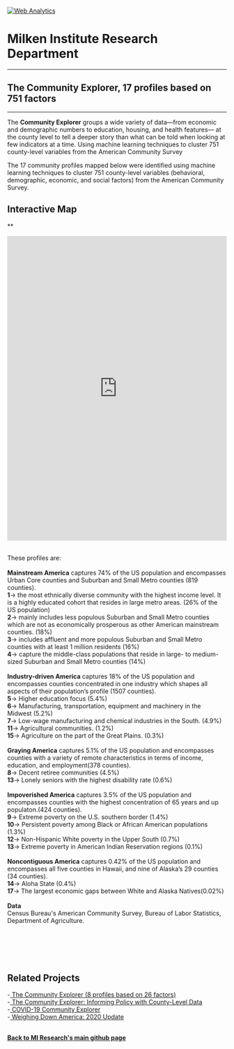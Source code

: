 <br><br>
<head><!-- Global site tag (gtag.js) - Google Analytics -->
<script async src="https://www.googletagmanager.com/gtag/js?id=UA-166686264-2"></script>
<script>
  window.dataLayer = window.dataLayer || [];
  function gtag(){dataLayer.push(arguments);}
  gtag('js', new Date());

  gtag('config', 'UA-166686264-2');
</script>

<!-- Default Statcounter code for The Community Explorer
https://miresearch.github.io/Community-Explorer/ -->
<script type="text/javascript">
var sc_project=12481025; 
var sc_invisible=1; 
var sc_security="74862afb"; 
var sc_https=1; 
</script>
<script type="text/javascript"
src="https://www.statcounter.com/counter/counter.js"
async></script>
<noscript><div class="statcounter"><a title="Web Analytics"
href="https://statcounter.com/" target="_blank"><img
class="statcounter"
src="https://c.statcounter.com/12481025/0/74862afb/1/"
alt="Web Analytics"></a></div></noscript>
<!-- End of Statcounter Code -->

<meta name="twitter:title" content="Community Explorer">
<meta name="twitter:description" content="The Community Explorer sorts 26 behavioral, demographic, economic, and social factors across 3,192 US counties into eight community profiles.">
<meta name="twitter:image" content="https://milkeninstitute.org/sites/default/files/GettyImages-1204127705.jpg">
<meta name="twitter:card" content="summary_large_image">

<meta property="og:title" content="Community Explorer">
<meta property="og:description" content="The Community Explorer sorts 751 behavioral, demographic, economic, and social factors across 3,142 US counties into eight community profiles. ;">
<meta property="og:image" content="https://milkeninstitute.org/sites/default/files/GettyImages-1204127705.jpg">
<meta property="og:image:url" content="https://milkeninstitute.org/sites/default/files/GettyImages-1204127705.jpg">
<meta property="og:image:secure_url" content="https://milkeninstitute.org/sites/default/files/GettyImages-1204127705.jpg">
<meta property="og:url" content="https://miresearch.github.io/Community-Explorer/">

</head>

<H1><b>Milken Institute Research Department </b></H1><Hr>

<H2><b> The Community Explorer, 17 profiles based on 751 factors</b> </H2> <Hr>

The <b>Community Explorer</b> groups a wide variety of data—from economic and demographic numbers to education, housing, and health features— at the county level to tell a deeper story than what can be told when looking at few indicators at a time. Using machine learning techniques to cluster 751 county-level variables from the American Community Survey
  
The 17 community profiles mapped below were identified using machine learning techniques to cluster 751 county-level variables (behavioral, demographic, economic, and social factors) from the American Community Survey. 
<H2>Interactive Map</H2>

**<center><iframe src="https://public.tableau.com/views/Community_Explorer/Map?:showVizHome=no&:embed=true" width="100%" height="700" frameborder="0"></iframe></center>

<br>
These profiles are:
<br>
<br><b>Mainstream America</B> captures 74% of the US population and encompasses Urban Core counties and Suburban and Small Metro counties (819 counties).
<br><b>1</b>-> the most ethnically diverse community with the highest income level. It is a highly educated cohort that resides in large metro areas. (26% of the US population)
<br><b>2</b>-> mainly includes less populous Suburban and Small Metro counties which are not as economically prosperous as other American mainstream counties. (18%)
<br><b>3</b>-> includes affluent and more populous Suburban and Small Metro counties with at least 1 million residents (16%)
<br><b>4</b>-> capture the middle-class populations that reside in large- to medium-sized Suburban and Small Metro counties (14%)
<br>
<br><b>Industry-driven America</B> captures 18% of the US population and encompasses counties concentrated in one industry which shapes all aspects of their population’s profile (1507 counties).
<br><b>5</b>-> Higher education focus (5.4%)
<br><b>6</b>-> Manufacturing, transportation, equipment and machinery in the Midwest (5.2%) 
<br><b>7</b>-> Low-wage manufacturing and chemical industries in the South.  (4.9%)
<br><b>11</b>-> Agricultural communities. (1.2%)
<br><b>15</b>-> Agriculture on the part of the Great Plains. (0.3%)
<br>
<br><b>Graying America</B> captures 5.1% of the US population and encompasses counties with a variety of remote characteristics in terms of income, education, and employment(378 counties).
<br><b>8</b>-> Decent retiree communities (4.5%) 
<br><b>13</b>-> Lonely seniors with the highest disability rate (0.6%)
<br>
<br><b>Impoverished America</B> captures 3.5% of the US population and encompasses counties with the highest concentration of 65 years and up populaton.(424 counties).
<br><b>9</b>-> Extreme poverty on the U.S. southern border (1.4%) 
<br><b>10</b>-> Persistent poverty among Black or African American populations (1.3%)
<br><b>12</b>-> Non-Hispanic White poverty in the Upper South (0.7%) 
<br><b>13</b>-> Extreme poverty in American Indian Reservation regions (0.1%)
<br>
<br><b>Noncontiguous America</B> captures 0.42% of the US population and encompasses all five counties in Hawaii, and nine of Alaska’s 29 counties (34 counties).
<br><b>14</b>-> Aloha State (0.4%) 
<br><b>17</b>-> The largest economic gaps between White and Alaska Natives(0.02%)
<br><br>
<Bh>
<b>Data</b><br>
Census Bureau's American Community Survey, Bureau of Labor Statistics, Department of Agriculture. <br>
<br> <br>


<br><br>
<H2>Related Projects </H2>
-<a href="https://miresearch.github.io/Community-Explorer/" target="_blank"> The Community Explorer  (8 profiles based on 26 factors) </a> <br>
  -<a href="https://milkeninstitute.org/sites/default/files/reports-pdf/Community%20Explorer.pdf" target="_blank"> The Community Explorer: Informing Policy with County-Level Data </a> <br>
-<a href="https://miresearch.github.io/MI-COVID-19-Community-Explorer" target="_blank"> COVID-19 Community Explorer</a> <br>
-<a href="https://milkeninstitute.org/reports/weighing-down-america-2020-update" target="_blank"> Weighing Down America: 2020 Update</a><br>
<Br>
  
<a href=" https://miresearch.github.io/About/" target="_blank"> <b>Back to MI Research's main github page</b>  </a>


